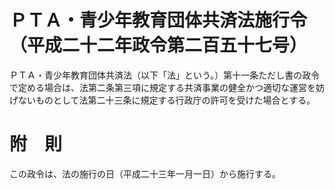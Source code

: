 # ＰＴＡ・青少年教育団体共済法施行令（平成二十二年政令第二百五十七号）
ＰＴＡ・青少年教育団体共済法（以下「法」という。）第十一条ただし書の政令で定める場合は、法第二条第三項に規定する共済事業の健全かつ適切な運営を妨げないものとして法第二十三条に規定する行政庁の許可を受けた場合とする。
# 附　則
この政令は、法の施行の日（平成二十三年一月一日）から施行する。
